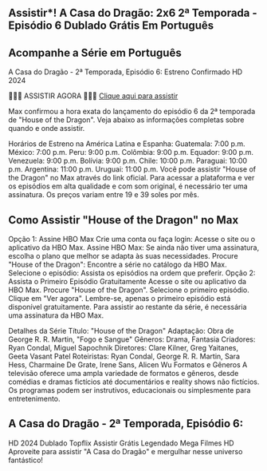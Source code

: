 ## Assistir*! A Casa do Dragão: 2x6 2ª Temporada - Episódio 6 Dublado Grátis Em Português

## Acompanhe a Série em Português 

A Casa do Dragão - 2ª Temporada, Episódio 6: Estreno Confirmado HD 2024

🚨🚨🚨 ASSISTIR AGORA 🚨🚨🚨 [Clique aqui para assistir](https://t.co/KPUoj6xJ1i)

Max confirmou a hora exata do lançamento do episódio 6 da 2ª temporada de "House of the Dragon". Veja abaixo as informações completas sobre quando e onde assistir.

Horários de Estreno na América Latina e Espanha:
Guatemala: 7:00 p.m.
México: 7:00 p.m.
Peru: 9:00 p.m.
Colômbia: 9:00 p.m.
Equador: 9:00 p.m.
Venezuela: 9:00 p.m.
Bolívia: 9:00 p.m.
Chile: 10:00 p.m.
Paraguai: 10:00 p.m.
Argentina: 11:00 p.m.
Uruguai: 11:00 p.m.
Você pode assistir "House of the Dragon" no Max através do link oficial. Para acessar a plataforma e ver os episódios em alta qualidade e com som original, é necessário ter uma assinatura. Os preços variam entre 19 e 39 soles por mês.

## Como Assistir "House of the Dragon" no Max
Opção 1: Assine HBO Max
Crie uma conta ou faça login: Acesse o site ou o aplicativo da HBO Max.
Assine HBO Max: Se ainda não tiver uma assinatura, escolha o plano que melhor se adapta às suas necessidades.
Procure "House of the Dragon": Encontre a série no catálogo da HBO Max.
Selecione o episódio: Assista os episódios na ordem que preferir.
Opção 2: Assista o Primeiro Episódio Gratuitamente
Acesse o site ou aplicativo da HBO Max.
Procure "House of the Dragon".
Selecione o primeiro episódio.
Clique em "Ver agora".
Lembre-se, apenas o primeiro episódio está disponível gratuitamente. Para assistir ao restante da série, é necessária uma assinatura da HBO Max.

Detalhes da Série
Título: "House of the Dragon"
Adaptação: Obra de George R. R. Martin, "Fogo e Sangue"
Gêneros: Drama, Fantasia
Criadores: Ryan Condal, Miguel Sapochnik
Diretores: Clare Kilner, Greg Yaitanes, Geeta Vasant Patel
Roteiristas: Ryan Condal, George R. R. Martin, Sara Hess, Charmaine De Grate, Irene Sans, Alicen Wu
Formatos e Gêneros
A televisão oferece uma ampla variedade de formatos e gêneros, desde comédias e dramas fictícios até documentários e reality shows não fictícios. Os programas podem ser instrutivos, educacionais ou simplesmente para entretenimento.

## A Casa do Dragão - 2ª Temporada, Episódio 6:
HD 2024
Dublado
Topflix
Assistir Grátis
Legendado
Mega Filmes HD
Aproveite para assistir "A Casa do Dragão" e mergulhar nesse universo fantástico!
